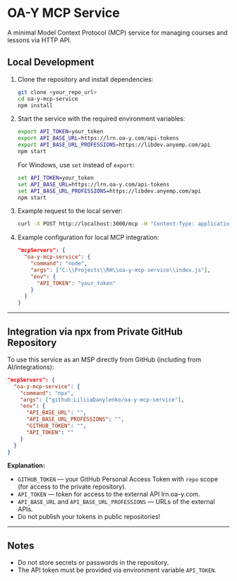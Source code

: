 # OA-Y MCP Service

A minimal Model Context Protocol (MCP) service for managing courses and lessons via HTTP API.

## Local Development

1. Clone the repository and install dependencies:
   ```bash
   git clone <your_repo_url>
   cd oa-y-mcp-service
   npm install
   ```

2. Start the service with the required environment variables:
   ```bash
   export API_TOKEN=your_token
   export API_BASE_URL=https://lrn.oa-y.com/api-tokens
   export API_BASE_URL_PROFESSIONS=https://libdev.anyemp.com/api
   npm start
   ```
   For Windows, use `set` instead of `export`:
   ```cmd
   set API_TOKEN=your_token
   set API_BASE_URL=https://lrn.oa-y.com/api-tokens
   set API_BASE_URL_PROFESSIONS=https://libdev.anyemp.com/api
   npm start
   ```

3. Example request to the local server:
   ```bash
   curl -X POST http://localhost:3000/mcp -H "Content-Type: application/json" -d '{"protocol":"MCP","action":"read","model":"Course"}'
   ```

4. Example configuration for local MCP integration:
   ```json
   "mcpServers": {
     "oa-y-mcp-service": {
       "command": "node",
       "args": ["C:\\Projects\\RH\\oa-y-mcp-service\\index.js"],
       "env": {
         "API_TOKEN": "your_token"
       }
     }
   }
   ```

---

## Integration via npx from Private GitHub Repository

To use this service as an MSP directly from GitHub (including from AI/integrations):

```json
"mcpServers": {
  "oa-y-mcp-service": {
    "command": "npx",
    "args": ["github:LiliiaDanylenko/oa-y-mcp-service"],
    "env": {
      "API_BASE_URL": "",
      "API_BASE_URL_PROFESSIONS": "",
      "GITHUB_TOKEN": "",
      "API_TOKEN": ""
    }
  }
}
```

**Explanation:**
- `GITHUB_TOKEN` — your GitHub Personal Access Token with `repo` scope (for access to the private repository).
- `API_TOKEN` — token for access to the external API lrn.oa-y.com.
- `API_BASE_URL` and `API_BASE_URL_PROFESSIONS` — URLs of the external APIs.
- Do not publish your tokens in public repositories!

---

## Notes
- Do not store secrets or passwords in the repository.
- The API token must be provided via environment variable `API_TOKEN`. 